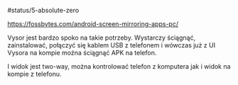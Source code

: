 #status/5-absolute-zero 

https://fossbytes.com/android-screen-mirroring-apps-pc/

Vysor jest bardzo spoko na takie potrzeby. Wystarczy ściągnąć, zainstalować, połączyć się kablem USB z telefonem i wówczas już z UI Vysora na kompie można ściągnąć APK na telefon. 

I widok jest two-way, można kontrolować telefon z komputera jak i widok na kompie z telefonu.